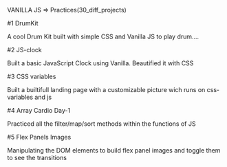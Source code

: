 VANILLA JS => Practices(30_diff_projects)

#1 DrumKit

A cool Drum Kit built with simple CSS and Vanilla JS to play drum....

#2 JS-clock

Built a basic JavaScript Clock using Vanilla.
Beautified it with CSS

#3 CSS variables 

Built a builtifull landing page with a customizable picture wich runs on css-variables and js

#4 Array Cardio Day-1

Practiced all the filter/map/sort methods within the functions of JS

#5 Flex Panels Images

Manipulating the DOM elements to build flex panel images and toggle them to see the transitions
